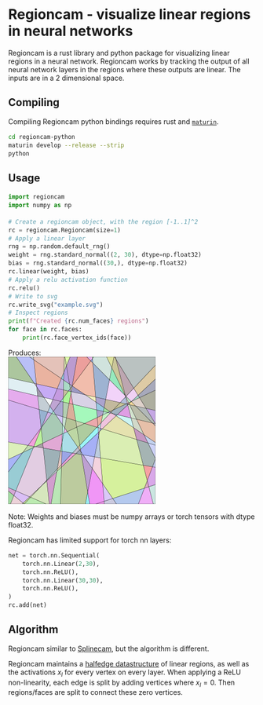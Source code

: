 Regioncam - visualize linear regions in neural networks
=========

Regioncam is a rust library and python package for visualizing linear regions in a neural network.
Regioncam works by tracking the output of all neural network layers in the regions where these outputs are linear. The inputs are in a 2 dimensional space.

Compiling
---------

Compiling Regioncam python bindings requires rust and [`maturin`](https://github.com/PyO3/maturin).
```sh
cd regioncam-python
maturin develop --release --strip
python
```

Usage
-----


```python
import regioncam
import numpy as np

# Create a regioncam object, with the region [-1..1]^2
rc = regioncam.Regioncam(size=1)
# Apply a linear layer
rng = np.random.default_rng()
weight = rng.standard_normal((2, 30), dtype=np.float32)
bias = rng.standard_normal((30,), dtype=np.float32)
rc.linear(weight, bias)
# Apply a relu activation function
rc.relu()
# Write to svg
rc.write_svg("example.svg")
# Inspect regions
print(f"Created {rc.num_faces} regions")
for face in rc.faces:
    print(rc.face_vertex_ids(face))
```

Produces:  
<img src="example.svg" alt="drawing" width="300"/>

Note: Weights and biases must be numpy arrays or torch tensors with dtype float32.

Regioncam has limited support for torch nn layers:

```python
net = torch.nn.Sequential(
    torch.nn.Linear(2,30),
    torch.nn.ReLU(),
    torch.nn.Linear(30,30),
    torch.nn.ReLU(),
)
rc.add(net)
```

Algorithm
---------

Regioncam similar to [Splinecam](https://github.com/AhmedImtiazPrio/splinecam/), but the algorithm is different.

Regioncam maintains a [halfedge datastructure](https://en.wikipedia.org/wiki/Doubly_connected_edge_list) of linear regions, as well as the activations $x_l$ for every vertex on every layer.
When applying a ReLU non-linearity, each edge is split by adding vertices where $x_l=0$. Then regions/faces are split to connect these zero vertices.
